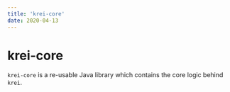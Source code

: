 ```yaml
---
title: 'krei-core'
date: 2020-04-13
---
```


# krei-core

`krei-core` is a re-usable Java library which contains the core logic behind `krei`.
